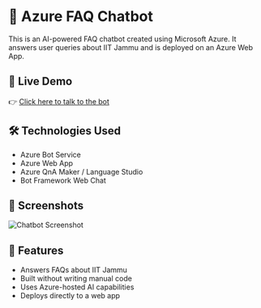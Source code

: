 # 💬 Azure FAQ Chatbot

This is an AI-powered FAQ chatbot created using Microsoft Azure. It answers user queries about IIT Jammu and is deployed on an Azure Web App.

## 🚀 Live Demo
👉 [Click here to talk to the bot](https://chitchitchat.azurewebsites.net)

## 🛠️ Technologies Used
- Azure Bot Service
- Azure Web App
- Azure QnA Maker / Language Studio
- Bot Framework Web Chat

## 📸 Screenshots
![Chatbot Screenshot](screenshots/bot.png)

## 🧠 Features
- Answers FAQs about IIT Jammu
- Built without writing manual code
- Uses Azure-hosted AI capabilities
- Deploys directly to a web app

